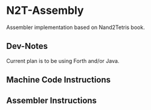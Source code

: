 # N2T-Assembly
Assembler implementation based on Nand2Tetris book.

## Dev-Notes

Current plan is to be using Forth and/or Java. 

## Machine Code Instructions



## Assembler Instructions

